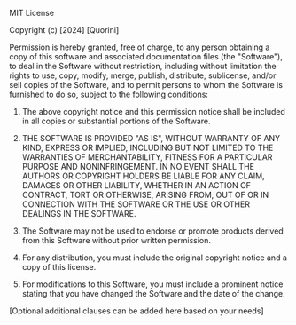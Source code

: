 MIT License

Copyright (c) [2024] [Quorini]

Permission is hereby granted, free of charge, to any person obtaining a copy
of this software and associated documentation files (the "Software"), to deal
in the Software without restriction, including without limitation the rights
to use, copy, modify, merge, publish, distribute, sublicense, and/or sell
copies of the Software, and to permit persons to whom the Software is
furnished to do so, subject to the following conditions:

1. The above copyright notice and this permission notice shall be included in
   all copies or substantial portions of the Software.

2. THE SOFTWARE IS PROVIDED "AS IS", WITHOUT WARRANTY OF ANY KIND, EXPRESS OR
   IMPLIED, INCLUDING BUT NOT LIMITED TO THE WARRANTIES OF MERCHANTABILITY,
   FITNESS FOR A PARTICULAR PURPOSE AND NONINFRINGEMENT. IN NO EVENT SHALL THE
   AUTHORS OR COPYRIGHT HOLDERS BE LIABLE FOR ANY CLAIM, DAMAGES OR OTHER
   LIABILITY, WHETHER IN AN ACTION OF CONTRACT, TORT OR OTHERWISE, ARISING FROM,
   OUT OF OR IN CONNECTION WITH THE SOFTWARE OR THE USE OR OTHER DEALINGS IN THE
   SOFTWARE.

3. The Software may not be used to endorse or promote products derived from
   this Software without prior written permission.

4. For any distribution, you must include the original copyright notice and a
   copy of this license.

5. For modifications to this Software, you must include a prominent notice
   stating that you have changed the Software and the date of the change.

[Optional additional clauses can be added here based on your needs]

